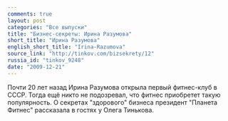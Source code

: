 ```yaml
---
comments: true
layout: post
categories: "Все выпуски"
title: "Бизнес-секреты: Ирина Разумова"
short_title: "Ирина Разумова"
english_short_title: "Irina-Razumova"
source_link: "http://tinkov.com/bizsekrety/12"
russia_id: "tinkov_9248"
date: "2009-12-21"
---
```

Почти 20 лет назад Ирина Разумова открыла первый фитнес-клуб в СССР. Тогда ещё никто не подозревал, что фитнес приобретет такую популярность. О секретах "здорового" бизнеса президент "Планета Фитнес" рассказала в гостях у Олега Тинькова.
